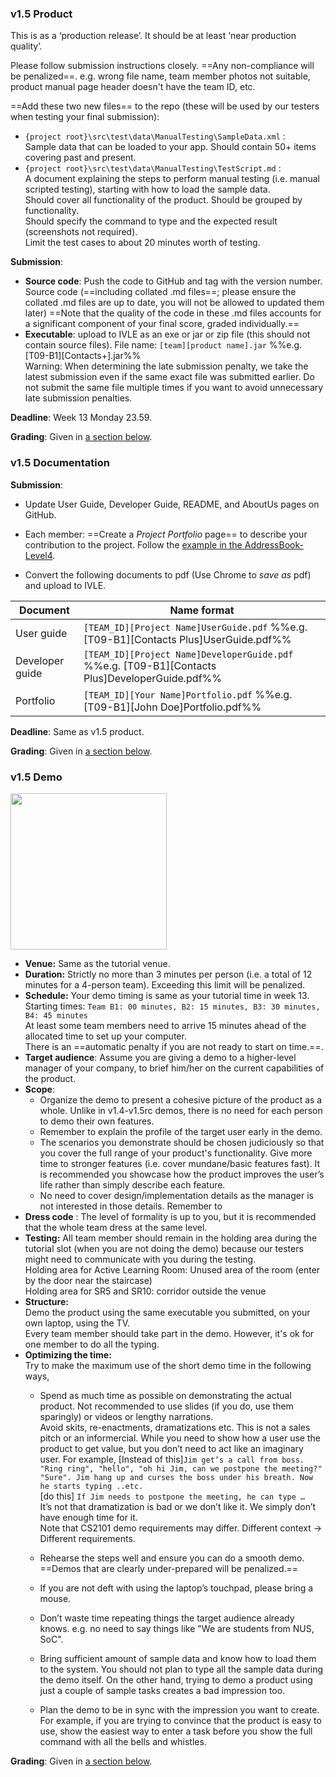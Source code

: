 ### v1.5 Product

This is as a ‘production release’. It should be at least ‘near production quality’.

Please follow submission instructions closely. ==Any non-compliance will be penalized==. e.g. wrong file name, team member photos not suitable, product manual page header doesn't have the team ID, etc.

==Add these two new files== to the repo (these will be used by our testers when testing your final submission):

* `{project root}\src\test\data\ManualTesting\SampleData.xml` :  
    Sample data that can be loaded to your app. Should contain 50+ items covering past and present.
* `{project root}\src\test\data\ManualTesting\TestScript.md` :  
  A document explaining the steps to perform manual testing (i.e. manual scripted testing), starting with how to load the sample data.  
  Should cover all functionality of the product. Should be grouped by functionality.  
  Should specify the command to type and the expected result (screenshots not required).  
  Limit the test cases to about 20 minutes worth of testing.

**Submission**:

* **Source code**: Push the code to GitHub and tag with the version number. Source code (==including collated .md files==; please ensure the collated .md files are up to date, you will not be allowed to updated them later) ==Note that the quality of the code in these .md files accounts for a significant component of your final score, graded individually.==
* **Executable**: upload to IVLE as an exe or jar or zip file (this should not contain source files). File name: `[team][product name].jar` %%e.g. [T09-B1][Contacts+].jar%%  
  Warning: When determining the late submission penalty, we take the latest submission even if the same exact file was submitted earlier. Do not submit the same file multiple times if you want to avoid unnecessary late submission penalties.  

**Deadline**: Week 13 Monday 23.59.

**Grading**: Given in [a section below](#admin-project-assessment).

### v1.5 Documentation

**Submission**:

* Update User Guide, Developer Guide, README, and AboutUs pages on GitHub.
* Each member: ==Create a _Project Portfolio_ page== to describe your contribution to the project. Follow the [example in the AddressBook-Level4](https://se-edu.github.io/addressbook-level4/team/johndoe.html). 

* Convert the following documents to pdf (Use Chrome to _save as_ pdf) and upload to IVLE.

Document | Name format 
---------|-------------
User guide | `[TEAM_ID][Project Name]UserGuide.pdf`  %%e.g.[T09-B1][Contacts Plus]UserGuide.pdf%%
Developer guide | `[TEAM_ID][Project Name]DeveloperGuide.pdf` %%e.g. [T09-B1][Contacts Plus]DeveloperGuide.pdf%%
Portfolio | `[TEAM_ID][Your Name]Portfolio.pdf` %%e.g.[T09-B1][John Doe]Portfolio.pdf%%

**Deadline**: Same as v1.5 product.

**Grading**: Given in [a section below](#admin-project-assessment).

### v1.5 Demo

<img src="{{baseUrl}}/admin/images/v05demo.png" style="width: 250px">

* **Venue:** Same as the tutorial venue.
* **Duration:** Strictly no more than 3 minutes per person (i.e. a total of 12 minutes for a 4-person team). Exceeding this limit will be penalized.
* **Schedule:** Your demo timing is same as your tutorial time in week 13\.  
    Starting times: `Team B1: 00 minutes, B2: 15 minutes, B3: 30 minutes, B4: 45 minutes`  
    At least some team members need to arrive 15 minutes ahead of the allocated time to set up your computer.  
    There is an ==automatic penalty if you are not ready to start on time.==.
* **Target audience**: Assume you are giving a demo to a higher-level manager of your company, to brief him/her on the current capabilities of the product.  
* **Scope**: 
  * Organize the demo to present a cohesive picture of the product as a whole. Unlike in v1.4-v1.5rc demos, there is no need for each person to demo their own features.
  * Remember to explain the profile of the target user early in the demo.
  * The scenarios you demonstrate should be chosen judiciously so that you cover the full range of your product's functionality. Give more time to stronger features (i.e. cover mundane/basic features fast). It is recommended you showcase how the product improves the user’s life rather than simply describe each feature.
  * No need to cover design/implementation details as the manager is not interested in those details.
  Remember to 
* **Dress code** : The level of formality is up to you, but it is recommended that the whole team dress at the same level.
* **Testing:** All team member should remain in the holding area during the tutorial slot (when you are not doing the demo) because our testers might need to communicate with you during the testing.  
    Holding area for Active Learning Room: Unused area of the room (enter by the door near the staircase)  
    Holding area for SR5 and SR10: corridor outside the venue
* **Structure:**  
    Demo the product using the same executable you submitted, on your own laptop, using the TV.  
    Every team member should take part in the demo. However, it's ok for one member to do all the typing.
* **Optimizing the time:**  
    Try to make the maximum use of the short demo time in the following ways,
  * Spend as much time as possible on demonstrating the actual product. Not recommended to use slides (if you do, use them sparingly) or videos or lengthy narrations.  
   Avoid skits, re-enactments, dramatizations etc. This is not a sales pitch or an informercial. While you need to show how a user use the product to get value, but you don’t need to act like an imaginary user. For example, [Instead of this]`Jim get’s a call from boss. "Ring ring", "hello", "oh hi Jim, can we postpone the meeting?" "Sure". Jim hang up and curses the boss under his breath. Now he starts typing ..etc.`  
    [do this] `If Jim needs to postpone the meeting, he can type …`  
    It’s not that dramatization is bad or we don’t like it. We simply don’t have enough time for it.  
    Note that CS2101 demo requirements may differ. Different context → Different requirements.  

  * Rehearse the steps well and ensure you can do a smooth demo. ==Demos that are clearly under-prepared will be penalized.==
  * If you are not deft with using the laptop’s touchpad, please bring a mouse.
  * Don’t waste time repeating things the target audience already knows. e.g. no need to say things like "We are students from NUS, SoC".
  * Bring sufficient amount of sample data and know how to load them to the system. You should not plan to type all the sample data during the demo itself. On the other hand, trying to demo a product using just a couple of sample tasks creates a bad impression too.
  * Plan the demo to be in sync with the impression you want to create. For example, if you are trying to convince that the product is easy to use, show the easiest way to enter a task before you show the full command with all the bells and whistles.

**Grading**: Given in [a section below](#admin-project-assessment).
